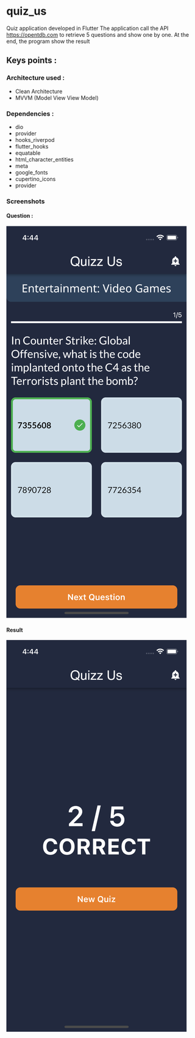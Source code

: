 # quiz_us

Quiz application developed in Flutter
The application call the API https://opentdb.com to retrieve 5 questions and show one by one. 
At the end, the program show the result

## Keys points :

### Architecture used : 
- Clean Architecture 
- MVVM (Model View View Model)

### Dependencies : 
- dio 
- provider
- hooks_riverpod
- flutter_hooks
- equatable
- html_character_entities
- meta
- google_fonts
- cupertino_icons
- provider

### Screenshots
#### Question : 
![](https://github.com/radnou/quiz_us/blob/dbc911eb185b8db1196de51dd30334d0afc5698b/screenshots/Simulator%20Screen%20Shot%20-%20iPhone%2012%20Pro%20-%202022-06-23%20at%2016.44.12.png)

#### Result
![Final Result ](https://github.com/radnou/quiz_us/blob/dbc911eb185b8db1196de51dd30334d0afc5698b/screenshots/Simulator%20Screen%20Shot%20-%20iPhone%2012%20Pro%20-%202022-06-23%20at%2016.44.29.png)

